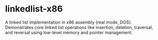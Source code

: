 # linkedlist-x86
A linked list implementation in x86 assembly (real mode, DOS). Demonstrates core linked list operations like insertion, deletion, traversal, and reversal using low-level memory and pointer management.
